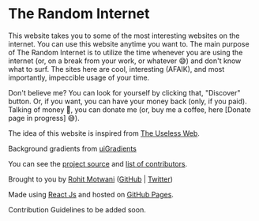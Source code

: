 # The Random Internet

This website takes you to some of the most interesting websites on the internet. You can use this website anytime you want to. The main purpose of The Random Internet is to utilize the time whenever you are using the internet (or, on a break from your work, or whatever 😅) and don't know what to surf. The sites here are cool, interesting (AFAIK), and most importantly, impeccible usage of your time.

Don't believe me? You can look for yourself by clicking that, "Discover" button. Or, if you want, you can have your money back (only, if you paid). Talking of money 🤑, you can donate me (or, buy me a coffee, here [Donate page in progress] 😅).

The idea of this website is inspired from [The Useless Web](http://www.theuselessweb.com/).

Background gradients from [uiGradients](https://uigradients.com/)

You can see the [project source](https://github.com/rohittm/the-random-internet) and [list of contributors](https://github.com/rohittm/the-random-internet/blob/master/CONTRIBUTORS.md).

Brought to you by [Rohit Motwani](https://rohitmotwani.com/) ([GitHub](https://github.com/rohittm/) | [Twitter](https://twitter.com/rohittm/))

Made using [React Js](https://reactjs.org) and hosted on [GitHub Pages](https://pages.github.com/).

Contribution Guidelines to be added soon.